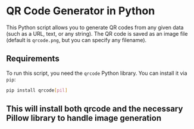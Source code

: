 # QR Code Generator in Python

This Python script allows you to generate QR codes from any given data (such as a URL, text, or any string). The QR code is saved as an image file (default is `qrcode.png`, but you can specify any filename).

## Requirements

To run this script, you need the `qrcode` Python library. You can install it via `pip`:

```bash
pip install qrcode[pil]
```
This will install both qrcode and the necessary Pillow library to handle image generation
--------------
